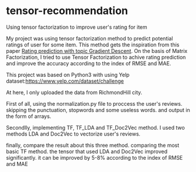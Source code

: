 # tensor-recommendation
Using tensor factorization to improve user's rating for item

My project was using tensor factorization method to predict potential ratings of user for some item. This method gets the inspiration from this paper [Rating prediction with topic Gradient Descent](https://github.com/sunyang1994702/tensor-recommendation/blob/master/Rating%20prediction%20with%20topic%20Gradient%20Descent.pdf). 
On the basis of Matrix Factorization, I tried to use Tensor Factorization to achive rating prediction and improve the accuracy according to the index of RMSE and MAE.

This project was based on Python3 with using Yelp dataset:https://www.yelp.com/dataset/challenge

At here, I only uploaded the data from RichmondHill city. 

First of all, 
  using the normalization.py file to proccess the user's reviews. skipping the punctuation, stopwords and some useless words. and output in the form of arrays.

Secondlly,
  implementing TF, TF_LDA and TF_Doc2Vec method. I used two methods LDA and Doc2Vec to vectorize user's reviews.
  
finally, 
  compare the result about this three method. comparing the most basic TF method. the tensor that used LDA and Doc2Vec improved significantly. it can be improved by 5-8% according to the index of RMSE and MAE


